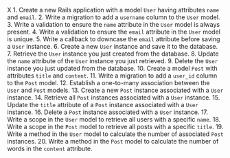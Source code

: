X 1. Create a new Rails application with a model `User` having attributes `name` and `email`.
2. Write a migration to add a `username` column to the `User` model.
3. Write a validation to ensure the `name` attribute in the `User` model is always present.
4. Write a validation to ensure the `email` attribute in the `User` model is unique.
5. Write a callback to downcase the `email` attribute before saving a `User` instance.
6. Create a new `User` instance and save it to the database.
7. Retrieve the `User` instance you just created from the database.
8. Update the `name` attribute of the `User` instance you just retrieved.
9. Delete the `User` instance you just updated from the database.
10. Create a model `Post` with attributes `title` and `content`.
11. Write a migration to add a `user_id` column to the `Post` model.
12. Establish a one-to-many association between the `User` and `Post` models.
13. Create a new `Post` instance associated with a `User` instance.
14. Retrieve all `Post` instances associated with a `User` instance.
15. Update the `title` attribute of a `Post` instance associated with a `User` instance.
16. Delete a `Post` instance associated with a `User` instance.
17. Write a scope in the `User` model to retrieve all users with a specific `name`.
18. Write a scope in the `Post` model to retrieve all posts with a specific `title`.
19. Write a method in the `User` model to calculate the number of associated `Post` instances.
20. Write a method in the `Post` model to calculate the number of words in the `content` attribute.